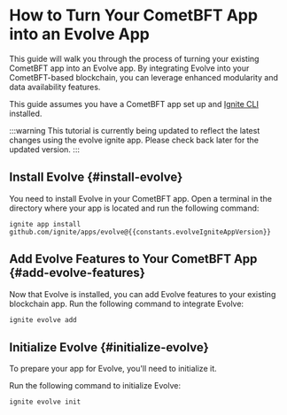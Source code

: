 # How to Turn Your CometBFT App into an Evolve App

This guide will walk you through the process of turning your existing CometBFT app into an Evolve app. By integrating Evolve into your CometBFT-based blockchain, you can leverage enhanced modularity and data availability features.

<!-- markdownlint-disable MD033 -->
<script setup>
import Callout from '../.vitepress/components/callout.vue'
import constants from '../.vitepress/constants/constants.js'
</script>

This guide assumes you have a CometBFT app set up and [Ignite CLI](https://docs.ignite.com) installed.

:::warning
This tutorial is currently being updated to reflect the latest changes using the evolve ignite app.
Please check back later for the updated version.
:::

## Install Evolve {#install-evolve}

You need to install Evolve in your CometBFT app. Open a terminal in the directory where your app is located and run the following command:

```bash-vue
ignite app install github.com/ignite/apps/evolve@{{constants.evolveIgniteAppVersion}}
```

## Add Evolve Features to Your CometBFT App {#add-evolve-features}

Now that Evolve is installed, you can add Evolve features to your existing blockchain app. Run the following command to integrate Evolve:

```bash
ignite evolve add
```

## Initialize Evolve {#initialize-evolve}

To prepare your app for Evolve, you'll need to initialize it.

Run the following command to initialize Evolve:

```bash
ignite evolve init
```

<!-- TODO: update

## Initialize Evolve CLI Configuration {#initialize-evolve-cli-configuration}

Next, you'll need to initialize the Evolve CLI configuration by generating the `evolve.toml` file. This file is crucial for Evolve to understand the structure of your chain.

To create the `evolve.toml` configuration, use this command:

```bash
evolve toml init
```

This command sets up the `evolve.toml` file, where you can further customize configuration parameters as needed.

## Start Your Evolve App {#start-evolve-app}

Once everything is configured, you can start your Evolve-enabled CometBFT app or (simply evolve app). Use the following command to start your blockchain:

```bash
evolve start --evolve.aggregator <insert your flags>
```

## Summary

By following this guide, you've successfully converted your CometBFT app into an Evolve app.

To learn more about how to config your DA, Sequencing, and Execution, please check out those tutorial sections.

-->
